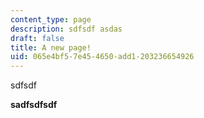 ```yaml
---
content_type: page
description: sdfsdf asdas
draft: false
title: A new page!
uid: 065e4bf5-7e45-4650-add1-203236654926
---
```

sdfsdf   
  
**sadfsdfsdf**